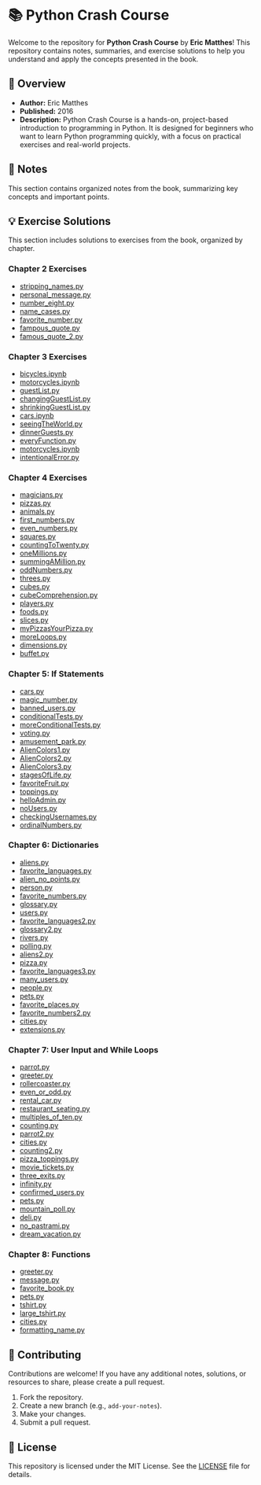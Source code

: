 # 📚 Python Crash Course

Welcome to the repository for **Python Crash Course** by **Eric Matthes**! This repository contains notes, summaries, and exercise solutions to help you understand and apply the concepts presented in the book.

## 📖 Overview

* **Author:** Eric Matthes
* **Published:** 2016
* **Description:** Python Crash Course is a hands-on, project-based introduction to programming in Python. It is designed for beginners who want to learn Python programming quickly, with a focus on practical exercises and real-world projects.

## 📝 Notes

This section contains organized notes from the book, summarizing key concepts and important points.

## 💡 Exercise Solutions

This section includes solutions to exercises from the book, organized by chapter.

### Chapter 2 Exercises

* [stripping\_names.py](/Chapter2/stripping_names.py)
* [personal\_message.py](/Chapter2/personal_message.py)
* [number\_eight.py](/Chapter2/number_eight.py)
* [name\_cases.py](/Chapter2/name_cases.py)
* [favorite\_number.py](/Chapter2/favorite_number.py)
* [fampous\_quote.py](/Chapter2/famous_quote.py)
* [famous\_quote\_2.py](/Chapter2/famous_quote_2.py)

### Chapter 3 Exercises

* [bicycles.ipynb](/Chapter3/bicycles.ipynb)
* [motorcycles.ipynb](/Chapter3/motorcycles.ipynb)
* [guestList.py](/Chapter3/guestList.py)
* [changingGuestList.py](/Chapter3/changingGuestList.py)
* [shrinkingGuestList.py](/Chapter3/shrinkingGuestList.py)
* [cars.ipynb](/Chapter3/cars.ipynb)
* [seeingTheWorld.py](/Chapter3/seeingTheWorld.py)
* [dinnerGuests.py](/Chapter3/dinnerGuests.py)
* [everyFunction.py](/Chapter3/everyFunction.py)
* [motorcycles.ipynb](/Chapter3/motorcycles.ipynb)
* [intentionalError.py](/Chapter3/intentionalError.py)

### Chapter 4 Exercises

* [magicians.py](/Chapter4/magicians.py)
* [pizzas.py](/Chapter4/pizzas.py)
* [animals.py](/Chapter4/animals.py)
* [first\_numbers.py](/Chapter4/first_numbers.py)
* [even\_numbers.py](/Chapter4/even_numbers.py)
* [squares.py](/Chapter4/squares.py)
* [countingToTwenty.py](/Chapter4/countingToTwenty.py)
* [oneMillions.py](/Chapter4/oneMillion.py)
* [summingAMillion.py](/Chapter4/summingAMillion.py)
* [oddNumbers.py](/Chapter4/oddNumbers.py)
* [threes.py](/Chapter4/threes.py)
* [cubes.py](/Chapter4/cubes.py)
* [cubeComprehension.py](/Chapter4/cubeComprehension.py)
* [players.py](/Chapter4/players.py)
* [foods.py](/Chapter4/foods.py)
* [slices.py](/Chapter4/slices.py)
* [myPizzasYourPizza.py](/Chapter4/myPizzasYourPizza.py)
* [moreLoops.py](/Chapter4/moreLoops.py)
* [dimensions.py](/Chapter4/dimensions.py)
* [buffet.py](/Chapter4/buffet.py)

### Chapter 5: If Statements

* [cars.py](/Chapter5/cars.py)
* [magic_number.py](/Chapter5/magic_number.py)
* [banned_users.py](/Chapter5/banned_users.py)
* [conditionalTests.py](/Chapter5/conditionalTests.py)
* [moreConditionalTests.py](/Chapter5/moreConditionalTests.py)
* [voting.py](/Chapter5/voting.py)
* [amusement_park.py](/Chapter5/amusement_park.py)
* [AlienColors1.py](/Chapter5/AlienColors1.py)
* [AlienColors2.py](/Chapter5/AlienColors2.py)
* [AlienColors3.py](/Chapter5/AlienColors3.py)
* [stagesOfLife.py](/Chapter5/stagesOfLife.py)
* [favoriteFruit.py](/Chapter5/favoriteFruit.py)
* [toppings.py](/Chapter5/toppings.py)
* [helloAdmin.py](/Chapter5/helloAdmin.py)
* [noUsers.py](/Chapter5/noUsers.py)
* [checkingUsernames.py](/Chapter5/checkingUsernames.py)
* [ordinalNumbers.py](/Chapter5/ordinalNumbers.py)

### Chapter 6: Dictionaries

* [aliens.py](/Chapter6/aliens.py)
* [favorite_languages.py](/Chapter6/favorite_languages.py)
* [alien_no_points.py](/Chapter6/alien_no_points.py)
* [person.py](/Chapter6/person.py)
* [favorite_numbers.py](/Chapter6/favorite_numbers.py)
* [glossary.py](/Chapter6/glossary.py)
* [users.py](/Chapter6/users.py)
* [favorite_languages2.py](/Chapter6/favorite_languages2.py)
* [glossary2.py](/Chapter6/glossary2.py)
* [rivers.py](/Chapter6/rivers.py)
* [polling.py](/Chapter6/polling.py)
* [aliens2.py](/Chapter6/aliens2.py)
* [pizza.py](/Chapter6/pizza.py)
* [favorite_languages3.py](/Chapter6/favorite_languages3.py)
* [many_users.py](/Chapter6/many_users.py)
* [people.py](/Chapter6/people.py)
* [pets.py](/Chapter6/pets.py)
* [favorite_places.py](/Chapter6/favorite_places.py)
* [favorite_numbers2.py](/Chapter6/favorite_numbers2.py)
* [cities.py](/Chapter6/cities.py)
* [extensions.py](/Chapter6/extensions.py)

### Chapter 7: User Input and While Loops

* [parrot.py](/Chapter7/parrot.py)
* [greeter.py](/Chapter7/greeter.py)
* [rollercoaster.py](/Chapter7/rollercoaster.py)
* [even_or_odd.py](/Chapter7/even_or_odd.py)
* [rental_car.py](/Chapter7/rental_car.py)
* [restaurant_seating.py](/Chapter7/restaurant_seating.py)
* [multiples_of_ten.py](/Chapter7/multiples_of_ten.py)
* [counting.py](/Chapter7/counting.py)
* [parrot2.py](/Chapter7/parrot2.py)
* [cities.py](/Chapter7/cities.py)
* [counting2.py](/Chapter7/counting2.py)
* [pizza_toppings.py](/Chapter7/pizza_toppings.py)
* [movie_tickets.py](/Chapter7/movie_tickets.py)
* [three_exits.py](/Chapter7/three_exits.py)
* [infinity.py](/Chapter7/infinity.py)
* [confirmed_users.py](/Chapter7/confirmed_users.py)
* [pets.py](/Chapter7/pets.py)
* [mountain_poll.py](/Chapter7/mountain_poll.py)
* [deli.py](/Chapter7/deli.py)
* [no_pastrami.py](/Chapter7/no_pastrami.py)
* [dream_vacation.py](/Chapter7/dream_vacation.py)

### Chapter 8: Functions
* [greeter.py](/Chapter8/greeter.py)
* [message.py](/Chapter8/message.py)
* [favorite_book.py](/Chapter8/favorite_book.py)
* [pets.py](/Chapter8/pets.py)
* [tshirt.py](/Chapter8/tshirt.py)
* [large_tshirt.py](/Chapter8/large_tshirt.py)
* [cities.py](/Chapter8/cities.py)
* [formatting_name.py](/Chapter8/formatting_name.py)

## 🤝 Contributing

Contributions are welcome! If you have any additional notes, solutions, or resources to share, please create a pull request.

1. Fork the repository.
2. Create a new branch (e.g., `add-your-notes`).
3. Make your changes.
4. Submit a pull request.

## 📄 License

This repository is licensed under the MIT License. See the [LICENSE](LICENSE) file for details.
